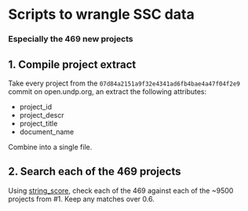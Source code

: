 # Scripts to wrangle SSC data

### Especially the 469 new projects

## 1. Compile project extract

Take every project from the `07d84a2151a9f32e4341ad6fb4bae4a47f04f2e9` commit on open.undp.org, an extract the following attributes: 
  - project_id
  - project_descr
  - project_title
  - document_name

Combine into a single file.

## 2. Search each of the 469 projects

Using [string_score](https://github.com/joshaven/string_score), check each of the 469 against each of the ~9500 projects from #1. Keep any matches over 0.6.



